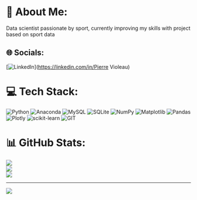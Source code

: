 # 💫 About Me:
Data scientist passionate by sport, currently improving my skills with project based on sport data


## 🌐 Socials:
[![LinkedIn](https://img.shields.io/badge/LinkedIn-%230077B5.svg?logo=linkedin&logoColor=white)](https://linkedin.com/in/Pierre Violeau) 

# 💻 Tech Stack:
![Python](https://img.shields.io/badge/python-3670A0?style=for-the-badge&logo=python&logoColor=ffdd54) ![Anaconda](https://img.shields.io/badge/Anaconda-%2344A833.svg?style=for-the-badge&logo=anaconda&logoColor=white) ![MySQL](https://img.shields.io/badge/mysql-%2300000f.svg?style=for-the-badge&logo=mysql&logoColor=white) ![SQLite](https://img.shields.io/badge/sqlite-%2307405e.svg?style=for-the-badge&logo=sqlite&logoColor=white) ![NumPy](https://img.shields.io/badge/numpy-%23013243.svg?style=for-the-badge&logo=numpy&logoColor=white) ![Matplotlib](https://img.shields.io/badge/Matplotlib-%23ffffff.svg?style=for-the-badge&logo=Matplotlib&logoColor=black) ![Pandas](https://img.shields.io/badge/pandas-%23150458.svg?style=for-the-badge&logo=pandas&logoColor=white) ![Plotly](https://img.shields.io/badge/Plotly-%233F4F75.svg?style=for-the-badge&logo=plotly&logoColor=white) ![scikit-learn](https://img.shields.io/badge/scikit--learn-%23F7931E.svg?style=for-the-badge&logo=scikit-learn&logoColor=white) ![GIT](https://img.shields.io/badge/Git-fc6d26?style=for-the-badge&logo=git&logoColor=white)
# 📊 GitHub Stats:
![](https://github-readme-stats.vercel.app/api?username=VioleauPierre&theme=calm&hide_border=true&include_all_commits=false&count_private=false)<br/>
![](https://github-readme-streak-stats.herokuapp.com/?user=VioleauPierre&theme=calm&hide_border=true)<br/>
![](https://github-readme-stats.vercel.app/api/top-langs/?username=VioleauPierre&theme=calm&hide_border=true&include_all_commits=false&count_private=false&layout=compact)

---
[![](https://visitcount.itsvg.in/api?id=VioleauPierre&icon=0&color=0)](https://visitcount.itsvg.in)

<!-- Proudly created with GPRM ( https://gprm.itsvg.in ) -->